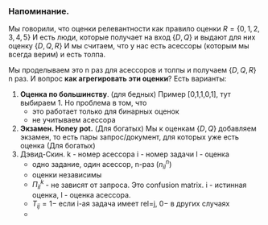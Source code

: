 ### Напоминание.
Мы говорили, что оценки релевантности как правило оценки $R =\{ 0,1,2,3,4,5\}$
И есть люди, которые получает на вход $\{D,Q\}$ и выдают для них оценку $\{D,Q,R\}$
И мы считаем, что у нас есть асессоры (которым мы всегда верим) и есть толпа.

Мы проделываем это n раз для асессоров и толпы и получаем $\{D,Q,R\}$ n раз. И вопрос **как агрегировать эти оценки**?
Есть варианты:
1) **Оценка по большинству**. (для бедных)
   Пример [0,1,1,0,1], тут выбираем 1.
   Но проблема в том, что 
   - это работает только для бинарных оценок
   - не учитываем асессора 
2) **Экзамен. Honey pot.** (Для богатых)
   Мы к оценкам $\{D,Q\}$ добавляем экзамен, то есть пары запрос/документ, для которых уже есть оценка (Для богатых)
3) Дэвид-Скин.
   k - номер асессора
   i - номер задачи
   l - оценка
   - одно задание, один асессор, n-раз ($n_{il}^n$)
   - оценки независимы
   - $\Pi_{il}^k$  - не зависят от запроса. Это confusion matrix. i - истинная оценка, l - оценка асессора.
   - $T_{ij} = 1 -$ если i-ая задача имеет rel=j, $0 -$ в других случаях 
   - 
